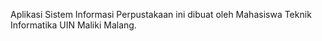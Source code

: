 Aplikasi Sistem Informasi Perpustakaan ini dibuat oleh Mahasiswa Teknik Informatika UIN Maliki Malang.